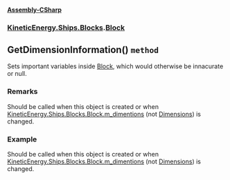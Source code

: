 #### [Assembly-CSharp](./Assembly-CSharp.md 'Assembly-CSharp')
### [KineticEnergy.Ships.Blocks](./Assembly-CSharp.md#KineticEnergy-Ships-Blocks 'KineticEnergy.Ships.Blocks').[Block](./KineticEnergy-Ships-Blocks-Block.md 'KineticEnergy.Ships.Blocks.Block')
## GetDimensionInformation() `method`
Sets important variables inside [Block](./KineticEnergy-Ships-Blocks-Block.md 'KineticEnergy.Ships.Blocks.Block'), which would otherwise be innacurate or null.
### Remarks
Should be called when this object is created or when [KineticEnergy.Ships.Blocks.Block.m_dimentions](https://docs.microsoft.com/en-us/dotnet/api/KineticEnergy.Ships.Blocks.Block.m_dimentions 'KineticEnergy.Ships.Blocks.Block.m_dimentions') (not [Dimensions](./KineticEnergy-Ships-Blocks-Block-Dimensions.md 'KineticEnergy.Ships.Blocks.Block.Dimensions')) is changed.
### Example
Should be called when this object is created or when [KineticEnergy.Ships.Blocks.Block.m_dimentions](https://docs.microsoft.com/en-us/dotnet/api/KineticEnergy.Ships.Blocks.Block.m_dimentions 'KineticEnergy.Ships.Blocks.Block.m_dimentions') (not [Dimensions](./KineticEnergy-Ships-Blocks-Block-Dimensions.md 'KineticEnergy.Ships.Blocks.Block.Dimensions')) is changed.
